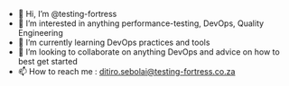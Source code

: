 - 👋 Hi, I’m @testing-fortress
- 👀 I’m interested in anything performance-testing, DevOps, Quality Engineering
- 🌱 I’m currently learning DevOps practices and tools
- 💞️ I’m looking to collaborate on anything DevOps and advice on how to best get started
- 📫 How to reach me : ditiro.sebolai@testing-fortress.co.za

<!---
testing-fortress/testing-fortress is a ✨ special ✨ repository because its `README.md` (this file) appears on your GitHub profile.
You can click the Preview link to take a look at your changes.
--->
